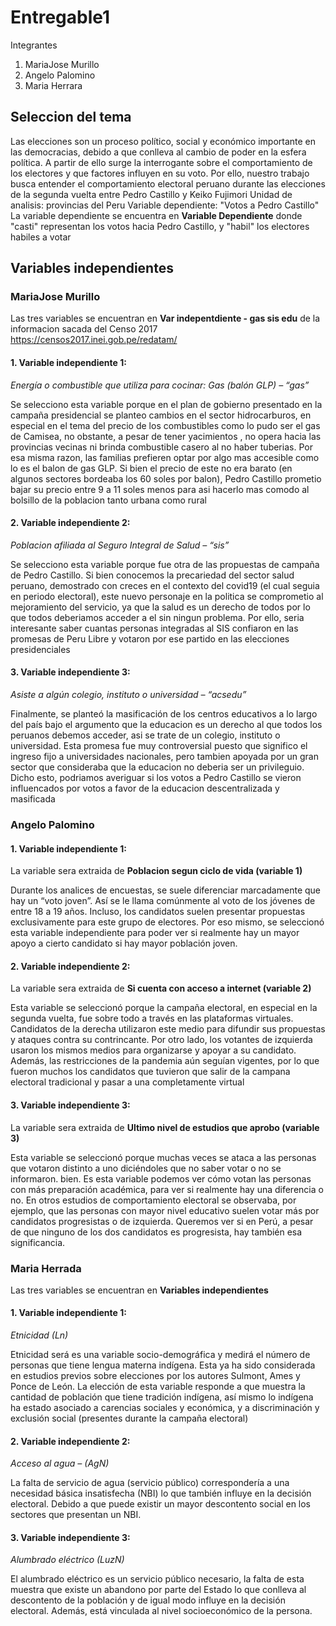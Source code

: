 # Entregable1
Integrantes
1. MariaJose Murillo
2. Angelo Palomino
3. Maria Herrara

## Seleccion del tema
Las elecciones son un proceso político, social y económico importante en las democracias, debido a que conlleva al cambio de poder en la esfera política. A partir de ello surge la interrogante sobre el comportamiento de los electores y que factores influyen en su voto. Por ello, nuestro trabajo busca entender el comportamiento electoral peruano durante las elecciones de la segunda vuelta entre Pedro Castillo y Keiko Fujimori
Unidad de analisis: provincias del Peru
Variable dependiente: "Votos a Pedro Castillo"
La variable dependiente se encuentra en **Variable Dependiente** donde "casti" representan los votos hacia Pedro Castillo, y "habil" los electores habiles a votar

## Variables independientes
### MariaJose Murillo
Las tres variables se encuentran en **Var indepentdiente - gas sis edu** de la informacion sacada del Censo 2017 https://censos2017.inei.gob.pe/redatam/
#### 1. Variable independiente 1:
*Energía o combustible que utiliza para cocinar: Gas (balón GLP) – “gas”*

Se selecciono esta variable porque en el plan de gobierno presentado en la campaña presidencial se planteo cambios en el sector hidrocarburos, en especial en el tema del precio de los combustibles como lo pudo ser el gas de Camisea, no obstante, a pesar de tener yacimientos , no opera hacia las provincias vecinas ni brinda combustible casero al no haber tuberias. Por esa misma razon, las familias prefieren optar por algo mas accesible como lo es el balon de gas GLP. Si bien el precio de este no era barato (en algunos sectores bordeaba los 60 soles por balon), Pedro Castillo prometio bajar su precio entre 9 a 11 soles menos para asi hacerlo mas comodo al bolsillo de la poblacion tanto urbana como rural

#### 2. Variable independiente 2:
*Poblacion afiliada al Seguro Integral de Salud – “sis”*

Se selecciono esta variable porque fue otra de las propuestas de campaña de Pedro Castillo. Si bien conocemos la precariedad del sector salud peruano, demostrado con creces en el contexto del covid19 (el cual seguia en periodo electoral), este nuevo personaje en la politica se comprometio al mejoramiento del servicio, ya que la salud es un derecho de todos por lo que todos deberiamos acceder a el sin ningun problema. Por ello, seria interesante saber cuantas personas integradas al SIS confiaron en las promesas de Peru Libre y votaron por ese partido en las elecciones presidenciales

#### 3. Variable independiente 3:
*Asiste a algún colegio, instituto o universidad – “acsedu”*

Finalmente, se planteó la masificación de los centros educativos a lo largo del país bajo el argumento que la educacion es un derecho al que todos los peruanos debemos acceder, asi se trate de un colegio, instituto o universidad. Esta promesa fue muy controversial puesto que significo el ingreso fijo a universidades nacionales, pero tambien apoyada por un gran sector que consideraba que la educacion no deberia ser un privileguio. Dicho esto, podriamos averiguar si los votos a Pedro Castillo se vieron influencados por votos a favor de la educacion descentralizada y masificada


### Angelo Palomino
#### 1. Variable independiente 1:
La variable sera extraida de **Poblacion segun ciclo de vida (variable 1)**

Durante los analices de encuestas, se suele diferenciar marcadamente que hay un “voto joven”. Así se le llama comúnmente al voto de los jóvenes de entre 18 a 19 años. Incluso, los candidatos suelen presentar propuestas exclusivamente para este grupo de electores. Por eso mismo, se seleccionó esta variable independiente para poder ver si realmente hay un mayor apoyo a cierto candidato si hay mayor población joven. 

#### 2. Variable independiente 2:
La variable sera extraida de **Si cuenta con acceso a internet (variable 2)**

Esta variable se seleccionó porque la campaña electoral, en especial en la segunda vuelta, fue sobre todo a través en las plataformas virtuales. Candidatos de la derecha utilizaron este medio para difundir sus propuestas y ataques contra su contrincante. Por otro lado, los votantes de izquierda usaron los mismos medios para organizarse y apoyar a su candidato. Además, las restricciones de la pandemia aún seguían vigentes, por lo que fueron muchos los candidatos que tuvieron que salir de la campana electoral tradicional y pasar a una completamente virtual

#### 3. Variable independiente 3:
La variable sera extraida de **Ultimo nivel de estudios que aprobo (variable 3)**

Esta variable se seleccionó porque muchas veces se ataca a las personas que votaron distinto a uno diciéndoles que no saber votar o no se informaron. bien. Es esta variable podemos ver cómo votan las personas con más preparación académica, para ver si realmente hay una diferencia o no. En otros estudios de comportamiento electoral se observaba, por ejemplo, que las personas con mayor nivel educativo suelen votar más por candidatos progresistas o de izquierda. Queremos ver si en Perú, a pesar de que ninguno de los dos candidatos es progresista, hay también esa significancia. 

### Maria Herrada
Las tres variables se encuentran en **Variables independientes**
#### 1. Variable independiente 1:
*Etnicidad (Ln)*

Etnicidad será es una variable socio-demográfica y medirá el número de personas que tiene lengua materna indígena. Esta ya ha sido considerada en estudios previos sobre elecciones por los autores Sulmont, Ames y Ponce de León. La elección de esta variable responde a que muestra la cantidad de población que tiene tradición indígena, así mismo lo indígena ha estado asociado a carencias sociales y económica, y a discriminación y exclusión social (presentes durante la campaña electoral)

#### 2. Variable independiente 2:
*Acceso al agua – (AgN)*

La falta de servicio de agua (servicio público) correspondería a una necesidad básica insatisfecha (NBI) lo que también influye en la decisión electoral. Debido a que puede existir un mayor descontento social en los sectores que presentan un NBI.

#### 3. Variable independiente 3:
*Alumbrado eléctrico (LuzN)*

El alumbrado eléctrico es un servicio público necesario, la falta de esta muestra que existe un abandono por parte del Estado lo que conlleva al descontento de la población y de igual modo influye en la decisión electoral.  Además, está vinculada al nivel socioeconómico de la persona.
